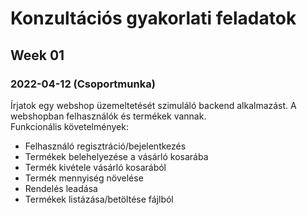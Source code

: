 # Konzultációs gyakorlati feladatok

## Week 01

### 2022-04-12 (Csoportmunka)
Írjatok egy webshop üzemeltetését szimuláló backend alkalmazást. A webshopban felhasználók és termékek vannak. <br>
Funkcionális követelmények:
* Felhasználó regisztráció/bejelentkezés
* Termékek belehelyezése a vásárló kosarába
* Termék kivétele vásárló kosarából 
* Termék mennyiség növelése
* Rendelés leadása
* Termékek listázása/betöltése fájlból

